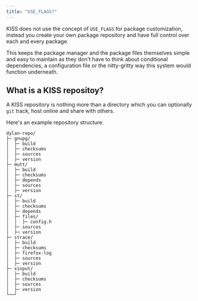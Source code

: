 ```yaml
---
title: "USE_FLAGS?"
---
```


KISS does not use the concept of `USE_FLAGS` for package customization, instead you create your own package repository and have full control over each and every package.

This keeps the package manager and the package files themselves simple and easy to maintain as they don't have to think about conditional dependencies, a configuration file or the nitty-gritty way this system would function underneath.


## What is a KISS repositoy?

A KISS repository is nothing more than a directory which you can optionally `git` track, host online and share with others.

Here's an example repository structure.

```
dylan-repo/
├─ gnupg/
│  ├─ build
│  ├─ checksums
│  ├─ sources
│  ├─ version
├─ mutt/
│  ├─ build
│  ├─ checksums
│  ├─ depends
│  ├─ sources
│  ├─ version
├─ st/
│  ├─ build
│  ├─ checksums
│  ├─ depends
│  ├─ files/
│  │  ├─ config.h
│  ├─ sources
│  ├─ version
├─ strace/
│  ├─ build
│  ├─ checksums
│  ├─ firefox-log
│  ├─ sources
│  ├─ version
├─ xinput/
│  ├─ build
│  ├─ checksums
│  ├─ sources
│  ├─ version
└──┘
```
